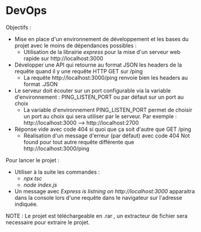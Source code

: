 # DevOps

Objectifs : 
- Mise en place d'un environnement de développement et les bases du projet avec le moins de dépendances possibles :
  - Utilisation de la librairie *express* pour la mise d'un serveur web rapide sur http://localhost:3000
- Développer une API qui retourne au format JSON les headers de la requête quand il y une requête HTTP GET sur /ping
  - La requête http://localhost:3000/ping renvoie bien les headers au format .JSON
- Le serveur doit écouter sur un port configurable via la variable d'environnement : PING_LISTEN_PORT ou par défaut sur un port au choix
  - La variable d'environnement PING_LISTEN_PORT permet de choisir un port au choix qui sera utiliser par le serveur. Par exemple : http://localhost:3000 --> http://localhost:2700
- Réponse vide avec code 404 si quoi que ça soit d'autre que GET /ping 
  - Réalisation d'un message d'erreur (par défaut) avec code 404 Not found pour tout autre requête différente que http://localhost:3000/ping 


Pour lancer le projet :

- Utiliser à la suite les commandes :
  - *npx tsc*
  -  *node index.js*
- Un message avec *Express is listning on http://localhost:3000* apparaitra dans la console lors d'une requête dans le navigateur sur l'adresse indiquée.

NOTE : Le projet est téléchargeable en .rar , un extracteur de fichier sera necessaire pour extraire le projet.

